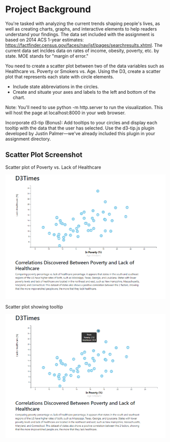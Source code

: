 # Project Background

You're tasked with analyzing the current trends shaping people's lives, as well as creating charts, graphs, and interactive elements to help readers understand your findings. The data set included with the assignment is based on 2014 ACS 1-year estimates: https://factfinder.census.gov/faces/nav/jsf/pages/searchresults.xhtml. The current data set incldes data on rates of income, obesity, poverty, etc. by state. MOE stands for "margin of error."

You need to create a scatter plot between two of the data variables such as Healthcare vs. Poverty or Smokers vs. Age.
Using the D3, create a scatter plot that represents each state with circle elements.

* Include state abbreviations in the circles.
* Create and situate your axes and labels to the left and bottom of the chart.

Note: You'll need to use python -m http.server to run the visualization. This will host the page at localhost:8000 in your web browser.

Incorporate d3-tip (Bonus):
Add tooltips to your circles and display each tooltip with the data that the user has selected. Use the d3-tip.js plugin developed by Justin Palmer—we've already included this plugin in your assignment directory.

## Scatter Plot Screenshot

Scatter plot of Poverty vs. Lack of Healthcare

![](screenshots/scatter.png)

Scatter plot showing tooltip

![](screenshots/scatter-tooltip.png)
